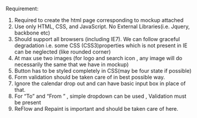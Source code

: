 Requirement:

1) Required to create the html page corresponding to mockup attached
2) Use only HTML, CSS, and JavaScript. No External Libraries(i.e. Jquery, backbone etc)
3) Should support all browsers (including IE7). We can follow graceful degradation i.e. some CSS (CSS3)properties which is not present in IE can be neglected (like rounded corner)
4) At max use two images (for logo and search icon , any image will do necessarily the same that we have in mockup)
5) Button has to be styled completely in CSS(may be four state if possible)
6) Form validation should be taken care of in best possible way.
7) Ignore the calendar drop out and can have basic input box in place of that.
8) For  “To” and “From ” , simple dropdown can be used , Validation must be present
9) ReFlow and Repaint is important and should be taken care of here.

